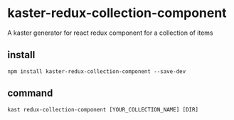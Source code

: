 # kaster-redux-collection-component
A kaster generator for react redux component for a collection of items


## install
```
npm install kaster-redux-collection-component --save-dev
```

## command
```
kast redux-collection-component [YOUR_COLLECTION_NAME] [DIR]
```

